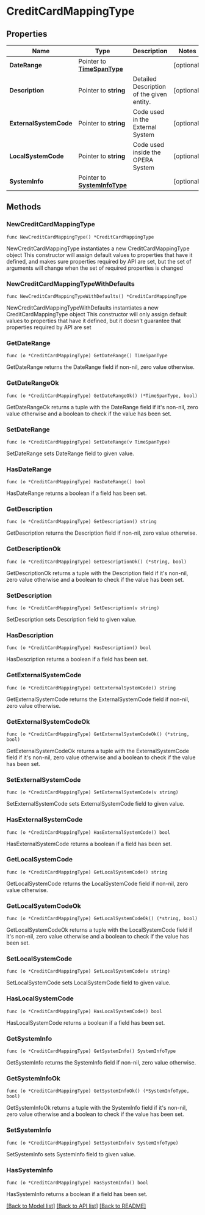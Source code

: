# CreditCardMappingType

## Properties

Name | Type | Description | Notes
------------ | ------------- | ------------- | -------------
**DateRange** | Pointer to [**TimeSpanType**](TimeSpanType.md) |  | [optional] 
**Description** | Pointer to **string** | Detailed Description of the given entity. | [optional] 
**ExternalSystemCode** | Pointer to **string** | Code used in the External System | [optional] 
**LocalSystemCode** | Pointer to **string** | Code used inside the OPERA System | [optional] 
**SystemInfo** | Pointer to [**SystemInfoType**](SystemInfoType.md) |  | [optional] 

## Methods

### NewCreditCardMappingType

`func NewCreditCardMappingType() *CreditCardMappingType`

NewCreditCardMappingType instantiates a new CreditCardMappingType object
This constructor will assign default values to properties that have it defined,
and makes sure properties required by API are set, but the set of arguments
will change when the set of required properties is changed

### NewCreditCardMappingTypeWithDefaults

`func NewCreditCardMappingTypeWithDefaults() *CreditCardMappingType`

NewCreditCardMappingTypeWithDefaults instantiates a new CreditCardMappingType object
This constructor will only assign default values to properties that have it defined,
but it doesn't guarantee that properties required by API are set

### GetDateRange

`func (o *CreditCardMappingType) GetDateRange() TimeSpanType`

GetDateRange returns the DateRange field if non-nil, zero value otherwise.

### GetDateRangeOk

`func (o *CreditCardMappingType) GetDateRangeOk() (*TimeSpanType, bool)`

GetDateRangeOk returns a tuple with the DateRange field if it's non-nil, zero value otherwise
and a boolean to check if the value has been set.

### SetDateRange

`func (o *CreditCardMappingType) SetDateRange(v TimeSpanType)`

SetDateRange sets DateRange field to given value.

### HasDateRange

`func (o *CreditCardMappingType) HasDateRange() bool`

HasDateRange returns a boolean if a field has been set.

### GetDescription

`func (o *CreditCardMappingType) GetDescription() string`

GetDescription returns the Description field if non-nil, zero value otherwise.

### GetDescriptionOk

`func (o *CreditCardMappingType) GetDescriptionOk() (*string, bool)`

GetDescriptionOk returns a tuple with the Description field if it's non-nil, zero value otherwise
and a boolean to check if the value has been set.

### SetDescription

`func (o *CreditCardMappingType) SetDescription(v string)`

SetDescription sets Description field to given value.

### HasDescription

`func (o *CreditCardMappingType) HasDescription() bool`

HasDescription returns a boolean if a field has been set.

### GetExternalSystemCode

`func (o *CreditCardMappingType) GetExternalSystemCode() string`

GetExternalSystemCode returns the ExternalSystemCode field if non-nil, zero value otherwise.

### GetExternalSystemCodeOk

`func (o *CreditCardMappingType) GetExternalSystemCodeOk() (*string, bool)`

GetExternalSystemCodeOk returns a tuple with the ExternalSystemCode field if it's non-nil, zero value otherwise
and a boolean to check if the value has been set.

### SetExternalSystemCode

`func (o *CreditCardMappingType) SetExternalSystemCode(v string)`

SetExternalSystemCode sets ExternalSystemCode field to given value.

### HasExternalSystemCode

`func (o *CreditCardMappingType) HasExternalSystemCode() bool`

HasExternalSystemCode returns a boolean if a field has been set.

### GetLocalSystemCode

`func (o *CreditCardMappingType) GetLocalSystemCode() string`

GetLocalSystemCode returns the LocalSystemCode field if non-nil, zero value otherwise.

### GetLocalSystemCodeOk

`func (o *CreditCardMappingType) GetLocalSystemCodeOk() (*string, bool)`

GetLocalSystemCodeOk returns a tuple with the LocalSystemCode field if it's non-nil, zero value otherwise
and a boolean to check if the value has been set.

### SetLocalSystemCode

`func (o *CreditCardMappingType) SetLocalSystemCode(v string)`

SetLocalSystemCode sets LocalSystemCode field to given value.

### HasLocalSystemCode

`func (o *CreditCardMappingType) HasLocalSystemCode() bool`

HasLocalSystemCode returns a boolean if a field has been set.

### GetSystemInfo

`func (o *CreditCardMappingType) GetSystemInfo() SystemInfoType`

GetSystemInfo returns the SystemInfo field if non-nil, zero value otherwise.

### GetSystemInfoOk

`func (o *CreditCardMappingType) GetSystemInfoOk() (*SystemInfoType, bool)`

GetSystemInfoOk returns a tuple with the SystemInfo field if it's non-nil, zero value otherwise
and a boolean to check if the value has been set.

### SetSystemInfo

`func (o *CreditCardMappingType) SetSystemInfo(v SystemInfoType)`

SetSystemInfo sets SystemInfo field to given value.

### HasSystemInfo

`func (o *CreditCardMappingType) HasSystemInfo() bool`

HasSystemInfo returns a boolean if a field has been set.


[[Back to Model list]](../README.md#documentation-for-models) [[Back to API list]](../README.md#documentation-for-api-endpoints) [[Back to README]](../README.md)


